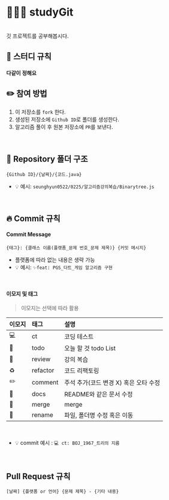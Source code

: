 # 👩🏼‍💻 studyGit
<br/>
깃 프로젝트를 공부해봅시다.

## 📌 스터디 규칙

#### 다같이 정해요
## ✏️ 참여 방법
1. 이 저장소를 `fork` 한다.
2. 생성된 저장소에 `Github ID`로 폴더를 생성한다.
3. 알고리즘 풀이 후 원본 저장소에 `PR`를 보낸다.
<br/>

## 📁 Repository 폴더 구조
```
{Github ID}/{날짜}/{코드.java}
```

- 💡 예시: `seunghyun0522/0225/알고리즘강의복습/Binarytree.js`
<br/>

## 🔥 Commit 규칙

#### Commit Message

```
{태그}: {클래스 이름(플랫폼_문제 번호_문제 제목)} {커밋 메시지}
```

- 플랫폼에 따라 없는 내용은 생략 가능
- 💡 예시: `✨feat: PGS_다트_게임 알고리즘 구현`
<br/>

#### 이모지 및 태그

> 이모지는 선택에 따라 활용

| 이모지 | 태그       | 설명                      |
|:----|:---------|:------------------------|
| 💻   |  ct     | 코딩 테스트               |
| 📌   | todo     |  오늘 할 것 todo List      |
| 🔨  | review      | 강의 복습                  |
| ♻️  | refactor | 코드 리팩토링                 |
| ✏️  | comment  | 주석 추가(코드 변경 X) 혹은 오타 수정 |
| 📝  | docs     | README와 같은 문서 수정        |
| 🔀  | merge    | merge                   |
| 🚚  | rename   | 파일, 폴더명 수정 혹은 이동        |

<br/>

- 💡 commit 예시 : `💻 ct: BOJ_1967_트리의 지름`
<br/>

## Pull Request 규칙
```
[날짜] {플랫폼 or 언어} {문제 제목} - {기타 내용}
```


<br/><br/>
